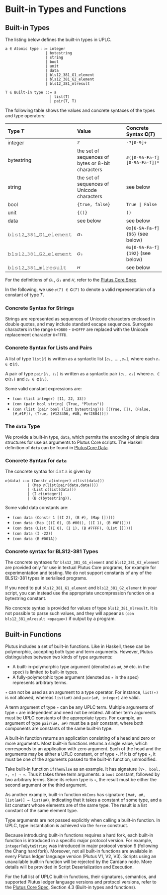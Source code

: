 # Built-in Types and Functions

## Built-in Types

The listing below defines the built-in types in UPLC.

```text
a ∈ Atomic type ::= integer
                  | bytestring
                  | string
                  | bool
                  | unit
                  | data
                  | 𝚋𝚕𝚜𝟷𝟸_𝟹𝟾𝟷_𝙶𝟷_𝚎𝚕𝚎𝚖𝚎𝚗𝚝
                  | 𝚋𝚕𝚜𝟷𝟸_𝟹𝟾𝟷_𝙶𝟸_𝚎𝚕𝚎𝚖𝚎𝚗𝚝
                  | 𝚋𝚕𝚜𝟷𝟸_𝟹𝟾𝟷_𝚖𝚕𝚛𝚎𝚜𝚞𝚕𝚝

T ∈ Built-in type ::= a
                    | list(T)
                    | pair(T, T)
```

The following table shows the values and concrete syntaxes of the types and type operators:

|Type 𝑇|Value       |Concrete Syntax 𝐂(𝑇)  |
|:--|:-----------------|:-----------------|
|integer   | `ℤ` | `-?[0-9]+` |
|bytestring| the set of sequences of bytes or 8-bit characters | `#([0-9A-Fa-f][0-9A-Fa-f])*` |
|string    | the set of sequences of Unicode characters | see below |
|bool      | `{true, false}` | `True \| False` |
|unit      | `{()}` | `()` |
|data      | see below | see below |
|𝚋𝚕𝚜𝟷𝟸_𝟹𝟾𝟷_𝙶𝟷_𝚎𝚕𝚎𝚖𝚎𝚗𝚝| `𝐺₁` | `0x[0-9A-Fa-f]{96}` (see below) |
|𝚋𝚕𝚜𝟷𝟸_𝟹𝟾𝟷_𝙶𝟸_𝚎𝚕𝚎𝚖𝚎𝚗𝚝| `𝐺₂` | `0x[0-9A-Fa-f]{192}` (see below) |
|𝚋𝚕𝚜𝟷𝟸_𝟹𝟾𝟷_𝚖𝚕𝚛𝚎𝚜𝚞𝚕𝚝| `𝐻` | see below |

For the definitions of `𝐺₁`, `𝐺₂` and `𝐻`, refer to the [Plutus Core Spec](https://plutus.cardano.intersectmbo.org/resources/plutus-core-spec.pdf).

In the following, we use `𝑐(𝑇) ∈ 𝐂(𝑇)` to denote a valid representation of a constant of type 𝑇.

### Concrete Syntax for Strings

Strings are represented as sequences of Unicode characters enclosed in
double quotes, and may include standard escape sequences.
Surrogate characters in the range `U+D800` - `U+DFFF` are replaced with the Unicode replacement character `U+FFFD`.

### Concrete Syntax for Lists and Pairs

A list of type `list(𝑡)` is written as a syntactic list `[𝑐₁, … ,𝑐ₙ]`, where each `𝑐ᵢ ∈ 𝐂(𝑡)`.

A pair of type `pair(𝑡₁, 𝑡₂)` is written as a syntactic pair `(𝑐₁, 𝑐₂)` where `𝑐₁ ∈ 𝐂(𝑡₁)` and `𝑐₂ ∈ 𝐂(𝑡₂)`.

Some valid constant expressions are:
- `(con (list integer) [11, 22, 33])`
- `(con (pair bool string) (True, "Plutus"))`
- `(con (list (pair bool (list bytestring))) [(True, []), (False, [#,#1F]), (True, [#123456, #AB, #ef2804])])`

### The `data` Type

We provide a built-in type, `data`, which permits the encoding of simple data structures
for use as arguments to Plutus Core scripts.
The Haskell definition of `data` can be found in [PlutusCore.Data](https://plutus.cardano.intersectmbo.org/haddock/latest/plutus-core/PlutusCore-Data.html#t:Data).

### Concrete Syntax for `data`

The concrete syntax for 𝚍𝚊𝚝𝚊 is given by

```text
𝑐(𝚍𝚊𝚝𝚊) ∶∶= (Constr 𝑐(𝚒𝚗𝚝𝚎𝚐𝚎𝚛) 𝑐(𝚕𝚒𝚜𝚝(𝚍𝚊𝚝𝚊)))
          | (Map 𝑐(𝚕𝚒𝚜𝚝(𝚙𝚊𝚒𝚛(𝚍𝚊𝚝𝚊,𝚍𝚊𝚝𝚊))))
          | (List 𝑐(𝚕𝚒𝚜𝚝(𝚍𝚊𝚝𝚊)))
          | (I 𝑐(𝚒𝚗𝚝𝚎𝚐𝚎𝚛))
          | (B 𝑐(𝚋𝚢𝚝𝚎𝚜𝚝𝚛𝚒𝚗𝚐)).
```

Some valid data constants are:
- `(con data (Constr 1 [(I 2), (B #), (Map [])]))`
- `(con data (Map [((I 0), (B #00)), ((I 1), (B #0F))]))`
- `(con data (List [(I 0), (I 1), (B #7FFF), (List []])))`
- `(con data (I -22))`
- `(con data (B #001A))`

### Concrete syntax for BLS12-381 Types

The concrete syntaxes for `𝚋𝚕𝚜𝟷𝟸_𝟹𝟾𝟷_𝙶𝟷_𝚎𝚕𝚎𝚖𝚎𝚗𝚝` and `𝚋𝚕𝚜𝟷𝟸_𝟹𝟾𝟷_𝙶𝟸_𝚎𝚕𝚎𝚖𝚎𝚗𝚝` are provided only for use in textual Plutus Core programs, for example for experimentation and testing.
We do not support constants of any of the BLS12-381 types in serialised programs.

If you need to put `𝚋𝚕𝚜𝟷𝟸_𝟹𝟾𝟷_𝙶𝟷_𝚎𝚕𝚎𝚖𝚎𝚗𝚝` and `𝚋𝚕𝚜𝟷𝟸_𝟹𝟾𝟷_𝙶𝟸_𝚎𝚕𝚎𝚖𝚎𝚗𝚝` in your script, you can instead use the appropriate uncompression function on a bytestring constant.

No concrete syntax is provided for values of type `𝚋𝚕𝚜𝟷𝟸_𝟹𝟾𝟷_𝚖𝚕𝚛𝚎𝚜𝚞𝚕𝚝`.
It is not possible to parse such values, and they will appear as `(con bls12_381_mlresult <opaque>)` if output by a program.

## Built-in Functions

Plutus includes a set of built-in functions.
Like in Haskell, these can be polymorphic, accepting both type and term arguments.
However, Plutus distinguishes between two kinds of type arguments:
- A built-in-polymorphic type argument (denoted as `𝑎#`, `𝑏#` etc. in the spec) is limited to built-in types.
- A fully-polymorphic type argument (denoted as `∗` in the spec) represents arbitrary terms.

`∗` can not be used as an argument to a type operator.
For instance, `list(∗)` is not allowed, whereas `list(𝑎#)` and `pair(𝑎#, integer)` are valid.

A term argument of type `∗` can be any UPLC term.
Multiple arguments of type `∗` are independent and need not be related.
All other term arguments must be UPLC constants of the appropriate types.
For example, an argument of type `pair(𝑎#, 𝑎#)` must be a pair constant, where both components are constants of the same built-in type.

A built-in function returns an application consisting of a head and zero or more arguments.
Most built-in functions returns a single value, which corresponds to an application with zero argument.
Each of the head and the arguments may be either a UPLC constant, or of type `∗`.
If it is of type `∗`, it must be one of the arguments passed to the built-in function, unmodified.

Take built-in function `ifThenElse` as an example.
It has signature `[∀∗, 𝚋𝚘𝚘𝚕, ∗, ∗] → ∗`.
Thus it takes three term arguments: a `bool` constant, followed by two arbitrary terms.
Since its return type is `∗`, the result must be either the second argument or the third argument.

As another example, built-in function `mkCons` has signature `[∀𝑎#, 𝑎#, 𝚕𝚒𝚜𝚝(𝑎#)] → 𝚕𝚒𝚜𝚝(𝑎#)`, indicating that it takes a constant of some type, and a list constant whose elements are of the same type.
The result is a list constant of the same element type.

Type arguments are not passed explicitly when calling a built-in function.
In UPLC, type instantiation is achieved via the `force` construct.

Because introducing built-in functions requires a hard fork, each built-in function is introduced in a specific major protocol version.
For example, `integerToByteString` was introduced in major protocol version 9 (following the Chang hard fork).
Moreover, not all built-in functions are available in every Plutus ledger language version (Plutus V1, V2, V3).
Scripts using an unavailable built-in function will be rejected by the Cardano node.
More details will be provided in Script Deserialization and Execution.

For the full list of UPLC built-in functions, their signatures, semantics, and supported Plutus ledger language versions and protocol versions, refer to the [Plutus Core Spec](https://plutus.cardano.intersectmbo.org/resources/plutus-core-spec.pdf), Section 4.3 (Built-in types and functions).
